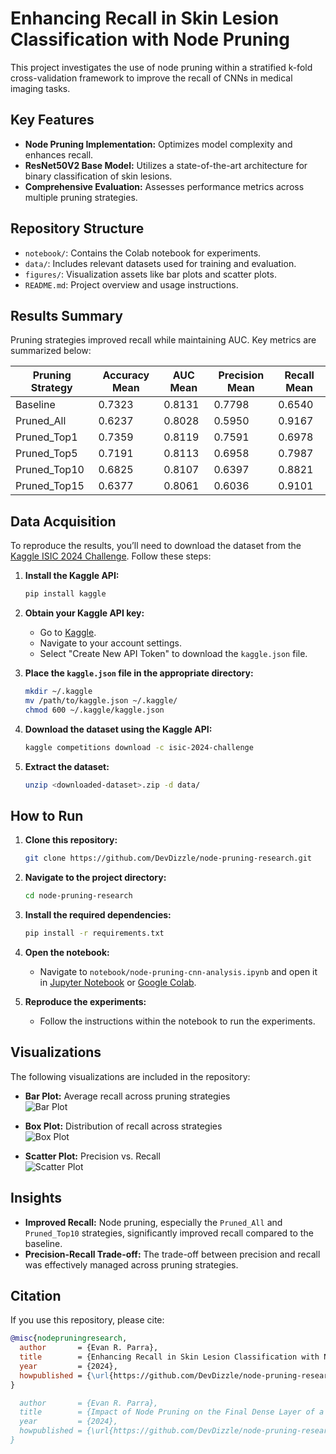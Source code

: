 # Enhancing Recall in Skin Lesion Classification with Node Pruning

This project investigates the use of node pruning within a stratified k-fold cross-validation framework to improve the recall of CNNs in medical imaging tasks.

## Key Features
- **Node Pruning Implementation:** Optimizes model complexity and enhances recall.
- **ResNet50V2 Base Model:** Utilizes a state-of-the-art architecture for binary classification of skin lesions.
- **Comprehensive Evaluation:** Assesses performance metrics across multiple pruning strategies.

## Repository Structure
- `notebook/`: Contains the Colab notebook for experiments.
- `data/`: Includes relevant datasets used for training and evaluation.
- `figures/`: Visualization assets like bar plots and scatter plots.
- `README.md`: Project overview and usage instructions.

## Results Summary
Pruning strategies improved recall while maintaining AUC. Key metrics are summarized below:

| **Pruning Strategy** | **Accuracy Mean** | **AUC Mean** | **Precision Mean** | **Recall Mean** |
|----------------------|-------------------|--------------|--------------------|------------------|
| Baseline             | 0.7323            | 0.8131       | 0.7798             | 0.6540           |
| Pruned\_All          | 0.6237            | 0.8028       | 0.5950             | 0.9167           |
| Pruned\_Top1         | 0.7359            | 0.8119       | 0.7591             | 0.6978           |
| Pruned\_Top5         | 0.7191            | 0.8113       | 0.6958             | 0.7987           |
| Pruned\_Top10        | 0.6825            | 0.8107       | 0.6397             | 0.8821           |
| Pruned\_Top15        | 0.6377            | 0.8061       | 0.6036             | 0.9101           |

## Data Acquisition
To reproduce the results, you’ll need to download the dataset from the [Kaggle ISIC 2024 Challenge](https://www.kaggle.com/competitions/isic-2024-challenge). Follow these steps:

1. **Install the Kaggle API:**
    ```bash
    pip install kaggle
    ```

2. **Obtain your Kaggle API key:**
    - Go to [Kaggle](https://www.kaggle.com/).
    - Navigate to your account settings.
    - Select "Create New API Token" to download the `kaggle.json` file.

3. **Place the `kaggle.json` file in the appropriate directory:**
    ```bash
    mkdir ~/.kaggle
    mv /path/to/kaggle.json ~/.kaggle/
    chmod 600 ~/.kaggle/kaggle.json
    ```

4. **Download the dataset using the Kaggle API:**
    ```bash
    kaggle competitions download -c isic-2024-challenge
    ```

5. **Extract the dataset:**
    ```bash
    unzip <downloaded-dataset>.zip -d data/
    ```

## How to Run
1. **Clone this repository:**
    ```bash
    git clone https://github.com/DevDizzle/node-pruning-research.git
    ```

2. **Navigate to the project directory:**
    ```bash
    cd node-pruning-research
    ```

3. **Install the required dependencies:**
    ```bash
    pip install -r requirements.txt
    ```

4. **Open the notebook:**
    - Navigate to `notebook/node-pruning-cnn-analysis.ipynb` and open it in [Jupyter Notebook](https://jupyter.org/) or [Google Colab](https://colab.research.google.com/).

5. **Reproduce the experiments:**
    - Follow the instructions within the notebook to run the experiments.

## Visualizations
The following visualizations are included in the repository:

- **Bar Plot:** Average recall across pruning strategies  
  ![Bar Plot](figures/bar-plot.png)

- **Box Plot:** Distribution of recall across strategies  
  ![Box Plot](figures/box-plot.png)

- **Scatter Plot:** Precision vs. Recall  
  ![Scatter Plot](figures/scatter-plot.png)

## Insights
- **Improved Recall:** Node pruning, especially the `Pruned_All` and `Pruned_Top10` strategies, significantly improved recall compared to the baseline.
- **Precision-Recall Trade-off:** The trade-off between precision and recall was effectively managed across pruning strategies.

## Citation
If you use this repository, please cite:

```bibtex
@misc{nodepruningresearch,
  author       = {Evan R. Parra},
  title        = {Enhancing Recall in Skin Lesion Classification with Node Pruning},
  year         = {2024},
  howpublished = {\url{https://github.com/DevDizzle/node-pruning-research}}
}

  author       = {Evan R. Parra},
  title        = {Impact of Node Pruning on the Final Dense Layer of a CNN},
  year         = {2024},
  howpublished = {\url{https://github.com/DevDizzle/node-pruning-research}}
}
